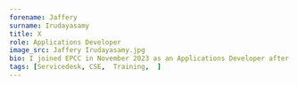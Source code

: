 ```yaml
---
forename: Jaffery
surname: Irudayasamy
title: X
role: Applications Developer
image_src: Jaffery Irudayasamy.jpg
bio: I joined EPCC in November 2023 as an Applications Developer after completing my MSc in HPC with Data Science at the University of Edinburgh. I was also a part of the winning ISC Student Cluster Competition team, TeamEPCC 2023. To continue my interests in HPC developed through the MSc and the competition, I joined EPCC, where I'm involved in various industry and research work. In my spare time, I enjoy cooking and playing MOBA games.
tags: [Servicedesk, CSE,  Training,  ] 
---
```

